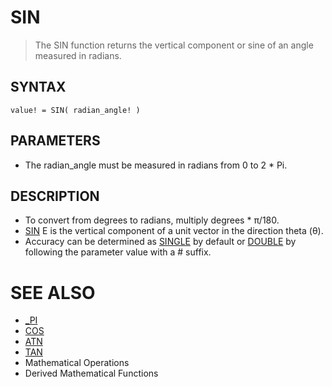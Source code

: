 # SIN
> The SIN function returns the vertical component or sine of an angle measured in radians.

## SYNTAX
`value! = SIN( radian_angle! )`

## PARAMETERS
* The radian_angle must be measured in radians from 0 to 2 * Pi.


## DESCRIPTION
* To convert from degrees to radians, multiply degrees * π/180.
* [SIN](SIN.md) E is the vertical component of a unit vector in the direction theta (θ).
* Accuracy can be determined as [SINGLE](SINGLE.md) by default or [DOUBLE](DOUBLE.md) by following the parameter value with a # suffix.


# SEE ALSO
* [_PI](_PI.md)
* [COS](COS.md)
* [ATN](ATN.md)
* [TAN](TAN.md)
* Mathematical Operations
* Derived Mathematical Functions

